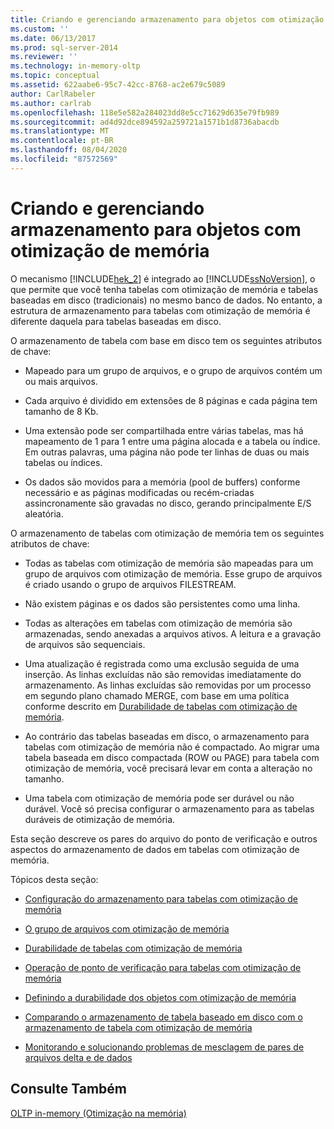 ```yaml
---
title: Criando e gerenciando armazenamento para objetos com otimização de memória | Microsoft Docs
ms.custom: ''
ms.date: 06/13/2017
ms.prod: sql-server-2014
ms.reviewer: ''
ms.technology: in-memory-oltp
ms.topic: conceptual
ms.assetid: 622aabe6-95c7-42cc-8768-ac2e679c5089
author: CarlRabeler
ms.author: carlrab
ms.openlocfilehash: 118e5e582a284023dd8e5cc71629d635e79fb989
ms.sourcegitcommit: ad4d92dce894592a259721a1571b1d8736abacdb
ms.translationtype: MT
ms.contentlocale: pt-BR
ms.lasthandoff: 08/04/2020
ms.locfileid: "87572569"
---
```

# <a name="creating-and-managing-storage-for-memory-optimized-objects"></a>Criando e gerenciando armazenamento para objetos com otimização de memória
  O mecanismo [!INCLUDE[hek_2](../../includes/hek-2-md.md)] é integrado ao [!INCLUDE[ssNoVersion](../../includes/ssnoversion-md.md)], o que permite que você tenha tabelas com otimização de memória e tabelas baseadas em disco (tradicionais) no mesmo banco de dados. No entanto, a estrutura de armazenamento para tabelas com otimização de memória é diferente daquela para tabelas baseadas em disco.  
  
 O armazenamento de tabela com base em disco tem os seguintes atributos de chave:  
  
-   Mapeado para um grupo de arquivos, e o grupo de arquivos contém um ou mais arquivos.  
  
-   Cada arquivo é dividido em extensões de 8 páginas e cada página tem tamanho de 8 Kb.  
  
-   Uma extensão pode ser compartilhada entre várias tabelas, mas há mapeamento de 1 para 1 entre uma página alocada e a tabela ou índice. Em outras palavras, uma página não pode ter linhas de duas ou mais tabelas ou índices.  
  
-   Os dados são movidos para a memória (pool de buffers) conforme necessário e as páginas modificadas ou recém-criadas assincronamente são gravadas no disco, gerando principalmente E/S aleatória.  
  
 O armazenamento de tabelas com otimização de memória tem os seguintes atributos de chave:  
  
-   Todas as tabelas com otimização de memória são mapeadas para um grupo de arquivos com otimização de memória. Esse grupo de arquivos é criado usando o grupo de arquivos FILESTREAM.  
  
-   Não existem páginas e os dados são persistentes como uma linha.  
  
-   Todas as alterações em tabelas com otimização de memória são armazenadas, sendo anexadas a arquivos ativos. A leitura e a gravação de arquivos são sequenciais.  
  
-   Uma atualização é registrada como uma exclusão seguida de uma inserção. As linhas excluídas não são removidas imediatamente do armazenamento. As linhas excluídas são removidas por um processo em segundo plano chamado MERGE, com base em uma política conforme descrito em [Durabilidade de tabelas com otimização de memória](memory-optimized-tables.md).  
  
-   Ao contrário das tabelas baseadas em disco, o armazenamento para tabelas com otimização de memória não é compactado. Ao migrar uma tabela baseada em disco compactada (ROW ou PAGE) para tabela com otimização de memória, você precisará levar em conta a alteração no tamanho.  
  
-   Uma tabela com otimização de memória pode ser durável ou não durável. Você só precisa configurar o armazenamento para as tabelas duráveis de otimização de memória.  
  
 Esta seção descreve os pares do arquivo do ponto de verificação e outros aspectos do armazenamento de dados em tabelas com otimização de memória.  
  
 Tópicos desta seção:  
  
-   [Configuração do armazenamento para tabelas com otimização de memória](configuring-storage-for-memory-optimized-tables.md)  
  
-   [O grupo de arquivos com otimização de memória](the-memory-optimized-filegroup.md)  
  
-   [Durabilidade de tabelas com otimização de memória](memory-optimized-tables.md)  
  
-   [Operação de ponto de verificação para tabelas com otimização de memória](checkpoint-operation-for-memory-optimized-tables.md)  
  
-   [Definindo a durabilidade dos objetos com otimização de memória](defining-durability-for-memory-optimized-objects.md)  
  
-   [Comparando o armazenamento de tabela baseado em disco com o armazenamento de tabela com otimização de memória](comparing-disk-based-table-storage-to-memory-optimized-table-storage.md)  
  
-   [Monitorando e solucionando problemas de mesclagem de pares de arquivos delta e de dados](../../database-engine/monitoring-and-troubleshooting-merge-for-data-and-delta-file-pairs.md)  
  
## <a name="see-also"></a>Consulte Também  
 [OLTP in-memory &#40;Otimização na memória&#41;](in-memory-oltp-in-memory-optimization.md)  
  
  
